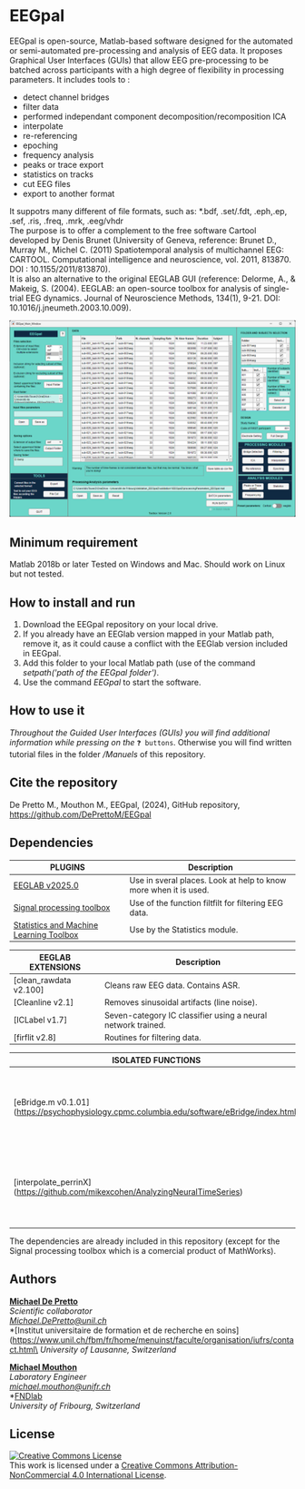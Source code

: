 # EEGpal
EEGpal is open-source, Matlab-based software designed for the automated or semi-automated pre-processing and analysis of EEG data.
It proposes Graphical User Interfaces (GUIs) that allow EEG pre-processing to be batched across participants with a high degree of flexibility in processing parameters. 
It includes tools to :
- detect channel bridges
- filter data 
- performed independant component decomposition/recomposition ICA
- interpolate 
- re-referencing
- epoching
- frequency analysis
- peaks or trace export
- statistics on tracks
- cut EEG files
- export to another format 

It suppotrs many different of file formats, such as: *.bdf, .set/.fdt, .eph,.ep, .sef, .ris, .freq, .mrk, .eeg/vhdr  
The purpose is to offer a complement to the free software Cartool developed by Denis Brunet (University of Geneva, reference:
Brunet D., Murray M., Michel C. (2011) Spatiotemporal analysis of multichannel EEG: CARTOOL. Computational intelligence and neuroscience, vol. 2011, 813870. DOI : 10.1155/2011/813870).  
It is also an alternative to the original EEGLAB GUI (reference: 
Delorme, A., & Makeig, S. (2004). EEGLAB: an open-source toolbox for analysis of single-trial EEG dynamics. Journal of Neuroscience Methods, 134(1), 9-21. DOI: 10.1016/j.jneumeth.2003.10.009). 

![](Manuels/MainGUI.png)

## Minimum requirement
Matlab 2018b or later
Tested on Windows and Mac. Should work on Linux but not tested.

## How to install and run
1. Download the EEGpal repository on your local drive.
2. If you already have an EEGlab version mapped in your Matlab path, remove it, as it could cause a conflict with the EEGlab version included in EEGpal.
3. Add this folder to your local Matlab path (use of the command *setpath('path of the EEGpal folder')*.
4. Use the command *EEGpal* to start the software.

## How to use it
*Throughout the Guided User Interfaces (GUIs) you will find additional information while pressing on the* `❓ buttons`.
Otherwise you will find written tutorial files in the folder */Manuels* of this repository.

## Cite the repository
De Pretto M., Mouthon M., EEGpal, (2024), GitHub repository, https://github.com/DePrettoM/EEGpal

## Dependencies
| PLUGINS | Description |
| ------ | ------ |
| [EEGLAB v2025.0](https://github.com/sccn/eeglab) | Use in sveral places. Look at help to know more when it is used. |
| [Signal processing toolbox]() | Use of the function filtfilt for filtering EEG data. | 
| [Statistics and Machine Learning Toolbox ]() | Use by the Statistics module. | 


| EEGLAB EXTENSIONS | Description |
| ------ | ------ |
| [clean_rawdata v2.100]| Cleans raw EEG data. Contains ASR. |
| [Cleanline v2.1]| Removes sinusoidal artifacts (line noise). |
| [ICLabel v1.7]| Seven-category IC classifier using a neural network trained. |
| [firflit v2.8]| Routines for filtering data. |


| ISOLATED FUNCTIONS | Desciption |
| ------ | ------ |
| [eBridge.m v0.1.01] (https://psychophysiology.cpmc.columbia.edu/software/eBridge/index.html)| Identify channels within an EEG montage forming a low-impedance |
| [interpolate_perrinX] (https://github.com/mikexcohen/AnalyzingNeuralTimeSeries) |  interpolate electrodes using a 3D Spline method. Develop by Mike X Cohen |

 The dependencies are already included in this repository (except for the Signal processing toolbox which is a comercial product of MathWorks).
 
## Authors
[**Michael De Pretto**](https://orcid.org/0000-0003-4176-4798)\
*Scientific collaborator*\
*Michael.DePretto@unil.ch*\
*[Institut universitaire de formation et de recherche en soins](https://www.unil.ch/fbm/fr/home/menuinst/faculte/organisation/iufrs/contact.html\
*University of Lausanne, Switzerland*

[**Michael Mouthon**](https://orcid.org/0000-0002-2557-4102)\
*Laboratory Engineer*\
*michael.mouthon@unifr.ch*\
*[FNDlab](https://www.unifr.ch/directory/fr/people/3229/6a825)\
*University of Fribourg, Switzerland*

## License
<a rel="license" href="http://creativecommons.org/licenses/by-nc/4.0/"><img alt="Creative Commons License" style="border-width:0" src="https://i.creativecommons.org/l/by-nc/4.0/88x31.png" /></a><br />This work is licensed under a <a rel="license" href="http://creativecommons.org/licenses/by-nc/4.0/">Creative Commons Attribution-NonCommercial 4.0 International License</a>.
